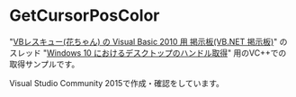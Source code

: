 # GetCursorPosColor

"[VBレスキュー(花ちゃん) の Visual Basic 2010 用 掲示板(VB.NET 掲示板)](http://hanatyan.sakura.ne.jp/vbnetbbs/wforum.cgi)"
のスレッド
"[Windows 10 におけるデスクトップのハンドル取得](http://hanatyan.sakura.ne.jp/vbnetbbs/wforum.cgi?mode=allread&no=11585)"
用のVC++での取得サンプルです。

Visual Studio Community 2015で作成・確認をしています。
